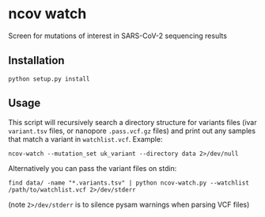 # ncov watch

Screen for mutations of interest in SARS-CoV-2 sequencing results

## Installation

```
python setup.py install
```

## Usage

This script will recursively search a directory structure for variants files (ivar `variant.tsv` files, or nanopore `.pass.vcf.gz` files) and print out any samples that match a variant in `watchlist.vcf`. Example:

```
ncov-watch --mutation_set uk_variant --directory data 2>/dev/null
```

Alternatively you can pass the variant files on stdin:

```
find data/ -name "*.variants.tsv" | python ncov-watch.py --watchlist /path/to/watchlist.vcf 2>/dev/stderr
```

(note `2>/dev/stderr` is to silence pysam warnings when parsing VCF files)
